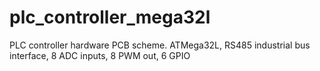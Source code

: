 # plc_controller_mega32l
PLC controller hardware PCB scheme. ATMega32L, RS485 industrial bus interface, 8 ADC inputs, 8 PWM out, 6 GPIO
